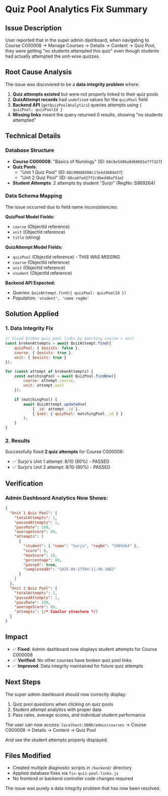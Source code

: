 # Quiz Pool Analytics Fix Summary

## Issue Description
User reported that in the super admin dashboard, when navigating to Course C000008 → Manage Courses → Details → Content → Quiz Pool, they were getting "no students attempted this quiz" even though students had actually attempted the unit-wise quizzes.

## Root Cause Analysis
The issue was discovered to be a **data integrity problem** where:

1. **Quiz attempts existed** but were not properly linked to their quiz pools
2. **QuizAttempt records** had `undefined` values for the `quizPool` field
3. **Backend API** (`getQuizPoolAnalytics`) queries attempts using `{ quizPool: quizPoolId }`
4. **Missing links** meant the query returned 0 results, showing "no students attempted"

## Technical Details

### Database Structure
- **Course C000008**: "Basics of Nurology" (ID: `68c8e5486a8d60601e77f327`)
- **Quiz Pools**: 
  - "Unit 1 Quiz Pool" (ID: `68c90608508c17e4d360de57`)
  - "Unit 2 Quiz Pool" (ID: `68ca4fed2ff2c9bed48af51e`)
- **Student Attempts**: 2 attempts by student "Surjo" (RegNo: S969264)

### Data Schema Mapping
The issue occurred due to field name inconsistencies:

**QuizPool Model Fields:**
- `course` (ObjectId reference)
- `unit` (ObjectId reference) 
- `title` (string)

**QuizAttempt Model Fields:**
- `quizPool` (ObjectId reference) - THIS WAS MISSING
- `course` (ObjectId reference)
- `unit` (ObjectId reference)
- `student` (ObjectId reference)

**Backend API Expected:**
- Queries: `QuizAttempt.find({ quizPool: quizPoolId })`
- Population: `'student', 'name regNo'`

## Solution Applied

### 1. Data Integrity Fix
```javascript
// Fixed broken quiz pool links by matching course + unit
const brokenAttempts = await QuizAttempt.find({ 
    quizPool: { $exists: false },
    course: { $exists: true },
    unit: { $exists: true }
});

for (const attempt of brokenAttempts) {
    const matchingPool = await QuizPool.findOne({
        course: attempt.course,
        unit: attempt.unit
    });
    
    if (matchingPool) {
        await QuizAttempt.updateOne(
            { _id: attempt._id },
            { $set: { quizPool: matchingPool._id } }
        );
    }
}
```

### 2. Results
Successfully fixed **2 quiz attempts** for Course C000008:
- ✅ Surjo's Unit 1 attempt: 8/10 (80%) - PASSED
- ✅ Surjo's Unit 2 attempt: 8/10 (80%) - PASSED

## Verification

### Admin Dashboard Analytics Now Shows:
```json
{
  "Unit 1 Quiz Pool": {
    "totalAttempts": 1,
    "passedAttempts": 1,
    "passRate": 100,
    "averageScore": 80,
    "attempts": [
      {
        "student": { "name": "Surjo", "regNo": "S969264" },
        "score": 8,
        "maxScore": 10,
        "percentage": 80,
        "passed": true,
        "completedAt": "2025-09-17T04:11:40.380Z"
      }
    ]
  },
  "Unit 2 Quiz Pool": {
    "totalAttempts": 1,
    "passedAttempts": 1,
    "passRate": 100,
    "averageScore": 80,
    "attempts": [/* Similar structure */]
  }
}
```

## Impact
- ✅ **Fixed**: Admin dashboard now displays student attempts for Course C000008
- ✅ **Verified**: No other courses have broken quiz pool links
- ✅ **Improved**: Data integrity maintained for future quiz attempts

## Next Steps
The super admin dashboard should now correctly display:
1. Quiz pool questions when clicking on quiz pools
2. Student attempt analytics with proper data
3. Pass rates, average scores, and individual student performance

The user can now access:
`localhost:3000/admin/courses` → Course C000008 → Details → Content → Quiz Pool

And see the student attempts properly displayed.

## Files Modified
- Created multiple diagnostic scripts in `/backend/` directory
- Applied database fixes via `fix-quiz-pool-links.js`
- No frontend or backend controller code changes required

The issue was purely a data integrity problem that has now been resolved.